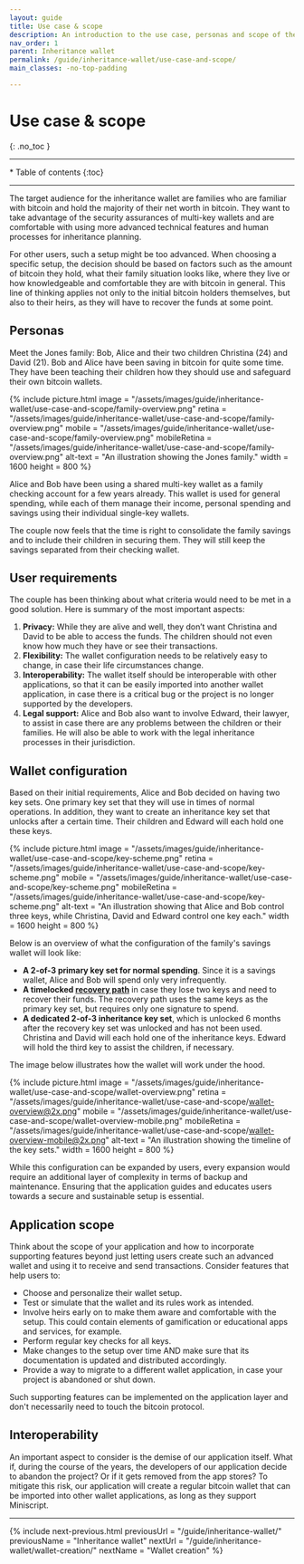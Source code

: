 ```yaml
---
layout: guide
title: Use case & scope
description: An introduction to the use case, personas and scope of the inheritance wallet.
nav_order: 1
parent: Inheritance wallet
permalink: /guide/inheritance-wallet/use-case-and-scope/
main_classes: -no-top-padding

---
```


<!--

Editor's notes

This page covers ....  

Illustration sources

https://www.figma.com/file/h5GP5v5dYfpXXfEUXf6nvC/Family-inheritance-wallet?type=design&node-id=5542%3A2119&mode=design&t=sBtcvrDzb8MPtWaK-1

-->

# Use case & scope 
{: .no_toc }

---

<div class="glossary-toc" markdown="1">
 * Table of contents
{:toc}
</div>

---

The target audience for the inheritance wallet are families who are familiar with bitcoin and hold the majority of their net worth in bitcoin. They want to take advantage of the security assurances of multi-key wallets and are comfortable with using more advanced technical features and human processes for inheritance planning.  

For other users, such a setup might be too advanced. When choosing a specific setup, the decision should be based on factors such as the amount of bitcoin they hold, what their family situation looks like, where they live or how knowledgeable and comfortable they are with bitcoin in general. This line of thinking applies not only to the initial bitcoin holders themselves, but also to their heirs, as they will have to recover the funds at some point.

## Personas
Meet the Jones family: Bob, Alice and their two children Christina (24) and David (21). Bob and Alice have been saving in bitcoin for quite some time. They have been teaching their children how they should use and safeguard their own bitcoin wallets. 

{% include picture.html
   image = "/assets/images/guide/inheritance-wallet/use-case-and-scope/family-overview.png"
   retina = "/assets/images/guide/inheritance-wallet/use-case-and-scope/family-overview.png"
   mobile = "/assets/images/guide/inheritance-wallet/use-case-and-scope/family-overview.png"
   mobileRetina = "/assets/images/guide/inheritance-wallet/use-case-and-scope/family-overview.png"
   alt-text = "An illustration showing the Jones family."
   width = 1600
   height = 800
%}

Alice and Bob have been using a shared multi-key wallet as a family checking account for a few years already. This wallet is used for general spending, while each of them manage their income, personal spending and savings using their individual single-key wallets. 

The couple now feels that the time is right to consolidate the family savings and to include their children in securing them. They will still keep the savings separated from their checking wallet.

## User requirements
The couple has been thinking about what criteria would need to be met in a good solution. Here is summary of the most important aspects:

1. **Privacy:** While they are alive and well, they don’t want Christina and David to be able to access the funds. The children should not even know how much they have or see their transactions.
2. **Flexibility:** The wallet configuration needs to be relatively easy to change, in case their life circumstances change.
3. **Interoperability:** The wallet itself should be interoperable with other applications, so that it can be easily imported into another wallet application, in case there is a critical bug or the project is no longer supported by the developers.
4. **Legal support:** Alice and Bob also want to involve Edward, their lawyer, to assist in case there are any problems between the children or their families. He will also be able to work with the legal inheritance processes in their jurisdiction.

## Wallet configuration
Based on their initial requirements, Alice and Bob decided on having two key sets. One primary key set that they will use in times of normal operations. In addition, they want to create an inheritance key set that unlocks after a certain time. Their children and Edward will each hold one these keys.  

{% include picture.html
   image = "/assets/images/guide/inheritance-wallet/use-case-and-scope/key-scheme.png"
   retina = "/assets/images/guide/inheritance-wallet/use-case-and-scope/key-scheme.png"
   mobile = "/assets/images/guide/inheritance-wallet/use-case-and-scope/key-scheme.png"
   mobileRetina = "/assets/images/guide/inheritance-wallet/use-case-and-scope/key-scheme.png"
   alt-text = "An illustration showing that Alice and Bob control three keys, while Christina, David and Edward control one key each."
   width = 1600
   height = 800
%}

Below is an overview of what the configuration of the family's savings wallet will look like:

- **A 2-of-3 primary key set for normal spending**. Since it is a savings wallet, Alice and Bob will spend only very infrequently.
- **A timelocked [recovery path](https://bitcoin.design/guide/savings-wallet/time-based-recovery/)** in case they lose two keys and need to recover their funds. The recovery path uses the same keys as the primary key set, but requires only one signature to spend.
- **A dedicated 2-of-3 inheritance key set**, which is unlocked 6 months after the recovery key set was unlocked and has not been used. Christina and David will each hold one of the inheritance keys. Edward will hold the third key to assist the children, if necessary.


The image below illustrates how the wallet will work under the hood.

{% include picture.html
   image = "/assets/images/guide/inheritance-wallet/use-case-and-scope/wallet-overview.png"
   retina = "/assets/images/guide/inheritance-wallet/use-case-and-scope/wallet-overview@2x.png"
   mobile = "/assets/images/guide/inheritance-wallet/use-case-and-scope/wallet-overview-mobile.png"
   mobileRetina = "/assets/images/guide/inheritance-wallet/use-case-and-scope/wallet-overview-mobile@2x.png"
   alt-text = "An illustration showing the timeline of the key sets."
   width = 1600
   height = 800
%}

While this configuration can be expanded by users, every expansion would require an additional layer of complexity in terms of backup and maintenance. Ensuring that the application guides and educates users towards a secure and sustainable setup is essential. 

## Application scope
Think about the scope of your application and how to incorporate supporting features beyond just letting users create such an advanced wallet and using it to receive and send transactions. Consider features that help users to:

- Choose and personalize their wallet setup.
- Test or simulate that the wallet and its rules work as intended.
- Involve heirs early on to make them aware and comfortable with the setup. This could contain elements of gamification or educational apps and services, for example. 
- Perform regular key checks for all keys. 
- Make changes to the setup over time AND make sure that its documentation is updated and distributed accordingly.
- Provide a way to migrate to a different wallet application, in case your project is abandoned or shut down.

Such supporting features can be implemented on the application layer and don't necessarily need to touch the bitcoin protocol.

## Interoperability

An important aspect to consider is the demise of our application itself. What if, during the course of the years, the developers of our application decide to abandon the project? Or if it gets removed from the app stores? To mitigate this risk, our application will create a regular bitcoin wallet that can be imported into other wallet applications, as long as they support Miniscript. 


---

{% include next-previous.html
   previousUrl = "/guide/inheritance-wallet/"
   previousName = "Inheritance wallet"
   nextUrl = "/guide/inheritance-wallet/wallet-creation/"
   nextName = "Wallet creation"
%}
